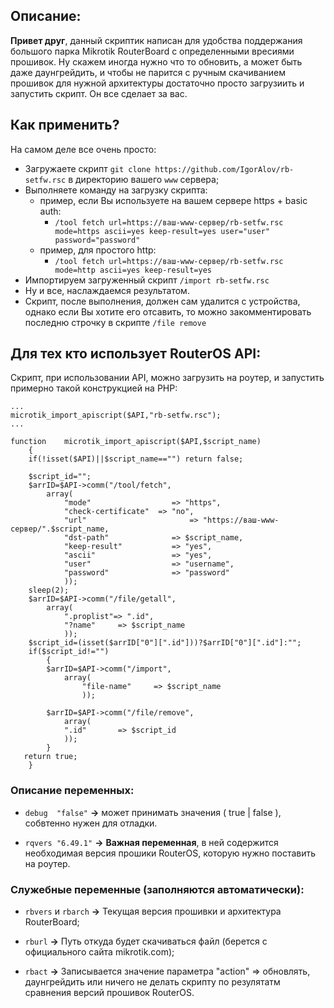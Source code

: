 
## Описание:

**Привет друг**, данный скриптик написан для удобства поддержания большого парка 
Mikrotik RouterBoard с определенными вресиями прошивок. Ну скажем иногда
нужно что то обновить, а может быть даже даунгрейдить, и чтобы не парится
с ручным скачиванием прошивок для нужной архитектуры достаточно просто 
загрузиить и запустить скрипт. Он все сделает за вас.

## Как применить?
На самом деле все очень просто:
* Загружаете скрипт `git clone https://github.com/IgorAlov/rb-setfw.rsc` в директорию вашего `www` сервера;
* Выполняете команду на загрузку скрипта:
   * пример, если Вы используете на вашем сервере https + basic auth:
      * `/tool fetch url=https://ваш-www-сервер/rb-setfw.rsc mode=https ascii=yes keep-result=yes user="user" password="password"`
   * пример, для простого http:
      * `/tool fetch url=https://ваш-www-сервер/rb-setfw.rsc mode=http ascii=yes keep-result=yes`
* Импортируем загруженный скрипт `/import rb-setfw.rsc`
* Ну и все, наслаждаемся результатом.
* Скрипт, после выполнения, должен сам удалится с устройства, однако если Вы хотите его отсавить, то можно закомментировать последню строчку в скрипте `/file remove`

## Для тех кто использует RouterOS API:
Скрипт, при использовании API, можно загрузить на роутер, и запустить примерно такой конструкцией на PHP:
```
...
microtik_import_apiscript($API,"rb-setfw.rsc");
...

function	microtik_import_apiscript($API,$script_name)
	{
	if(!isset($API)||$script_name=="") return false;

	$script_id="";
	$arrID=$API->comm("/tool/fetch", 
		array(
			"mode"					=> "https",
        	"check-certificate"  => "no",
        	"url"						=> "https://ваш-www-сервер/".$script_name,
			"dst-path"				=> $script_name,
			"keep-result"			=> "yes",
			"ascii"					=> "yes",
			"user"					=> "username",
			"password"				=> "password"
			));
	sleep(2);
	$arrID=$API->comm("/file/getall", 
		array(
			".proplist"=> ".id",
			"?name"		=> $script_name
			));
	$script_id=(isset($arrID["0"][".id"]))?$arrID["0"][".id"]:"";
	if($script_id!="")
		{
		$arrID=$API->comm("/import", 
	  		array(
				"file-name"		=> $script_name
				));
	
		$arrID=$API->comm("/file/remove", 
			array(
		  	".id"		=> $script_id
		  	));
		}
   return true;
	}
```

### Описание переменных:

* `debug  "false"` **->** может принимать значения ( true | false ), собвтенно нужен для отладки.

* `rqvers "6.49.1"` **->** **Важная переменная**, в ней содержится необходимая версия прошики RouterOS, которую нужно поставить на роутер.

### Служебные переменные (заполняются автоматически):
* `rbvers` и `rbarch` **->** Текущая версия прошивки и архитектура RouterBoard;

* `rburl` **->** Путь откуда будет скачиваться файл (берется с официального сайта mikrotik.com);

* `rbact` **->** Записывается значение параметра "action" => обновлять, даунгрейдить или ничего не делать скрипту по резулятатм сравнения версий прошивок RouterOS.
